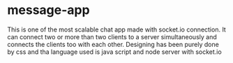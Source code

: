 # message-app
This is one of the most scalable chat app made with socket.io connection. 
It can connect two or more than two clients to a server simultaneously and connects the clients too with each other.
Designing has been purely done by css and tha language used is java script and node server with socket.io

